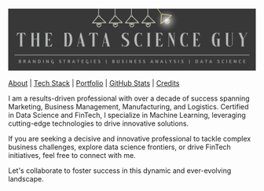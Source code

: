 <p align="center"><a href="https://github.com/Mihir-Ai-lab/The_Data_Science_Guy"><img src="https://github.com/Mihir-Ai-lab/The_Data_Science_Guy/blob/main/Images/Notebook%20Header.png"></a></p>

[About](/about.md) | [Tech Stack](/tech-stack.md) | [Portfolio](/portfolio.md) | [GitHub Stats](/github-stats.md) | [Credits](/credits.md)

I am a results-driven professional with over a decade of success spanning Marketing, Business Management, Manufacturing, and Logistics. Certified in Data Science and FinTech, I specialize in Machine Learning, leveraging cutting-edge technologies to drive innovative solutions.

If you are seeking a decisive and innovative professional to tackle complex business challenges, explore data science frontiers, or drive FinTech initiatives, feel free to connect with me.

Let's collaborate to foster success in this dynamic and ever-evolving landscape.
